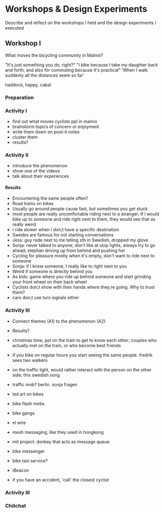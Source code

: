 # Workshops & Design Experiments

Describe and reflect on the workshops I held and the design experiments I executed

## Workshop I

What moves the bicycling community in Malmö?

"It's just something you do, right?"
"I bike because I take my daughter back and forth, and also for commuting because it's practical"
'When I walk suddenly all the distances seem so far'

haddock, happy, cabal

### Preparation

### Activity I

- find out what moves cyclists  ppl in malmo
- brainstorm topics of concern or enjoyment
- write them down on post-it notes
- cluster them
- results?

### Activity II

- introduce the phenomenon
- show one of the videos
- talk about their experiences

#### Results

- Encountering the same people often?
- Road trains on bikes
- Usually go around people cause fast, but sometimes you get stuck
- most people are really uncomfortable riding next to a stranger; If I would bike up to someone and ride right next to them, they would see that as really weird
- I ride slower when I don;t have a specific destination
- Swedes are famous for not starting conversations
- Jess: guy rode next to me telling sth in Swedish, dropped my glove
- Sonja: never talked to anyone; don't like at stop lights, always try to go ahead; stephan driving up from behind and pushing her
- Cycling for pleasure mostly when it's empty, don't want to ride next to someone
- Sonja: if I know someone, I really like to right next to you
- Weird if someone is directly behind you
- As kids: game where you ride up behind someone and start grinding your front wheel on their back wheel
- Cyclists don;t show with their hands where they;re going. Why to trust them?
- cars don;t use turn signals either

### Activity III

- Connect themes (A1) to the phenomenon (A2)
- Results?

- christmas time; ppl on the train to get to know each other; couples who actually met on the train, or who become best friends
- if you bike on regular hours you start seeing the same people. fredrik sees two walkers
- on the traffic light, would rather interact with the person on the other side; this swedish song
- traffic mob? berlin. sonja fragen
- led art on bikes
- bike flash mobs
- bike gangs
- el wire
- mesh messaging, like they used in hongkong
- mit project: donkey that acts as message queue
- bike messenger
- bike taxi service?
- iBeacon
- if you have an accident, 'call' the closest cyclist


### Activity III

### Chitchat
